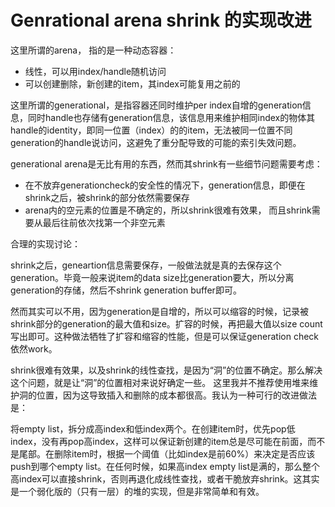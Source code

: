 # Genrational arena shrink 的实现改进

这里所谓的arena， 指的是一种动态容器：

- 线性，可以用index/handle随机访问
- 可以创建删除，新创建的item，其index可能复用之前的

这里所谓的generational，是指容器还同时维护per index自增的generation信息，同时handle也存储有generation信息，该信息用来维护相同index的物体其handle的identity，即同一位置（index）的的item，无法被同一位置不同generation的handle说访问，这避免了重分配导致的可能的索引失效问题。

generational arena是无比有用的东西，然而其shrink有一些细节问题需要考虑：

- 在不放弃generationcheck的安全性的情况下，generation信息，即便在shrink之后，被shrink的部分依然需要保存
- arena内的空元素的位置是不确定的，所以shrink很难有效果， 而且shrink需要从最后往前依次找第一个非空元素

合理的实现讨论：

shrink之后，geneartion信息需要保存，一般做法就是真的去保存这个generation。毕竟一般来说item的data size比generation要大，所以分离generation的存储，然后不shrink generation buffer即可。

然而其实可以不用，因为generation是自增的，所以可以缩容的时候，记录被shrink部分的generation的最大值和size。扩容的时候，再把最大值以size count写出即可。这种做法牺牲了扩容和缩容的性能，但是可以保证generation check依然work。

shrink很难有效果，以及shrink的线性查找，是因为“洞”的位置不确定。那么解决这个问题，就是让“洞”的位置相对来说好确定一些。 这里我并不推荐使用堆来维护洞的位置，因为这导致插入和删除的成本都很高。我认为一种可行的改进做法是：

将empty list，拆分成高index和低index两个。在创建item时，优先pop低index，没有再pop高index，这样可以保证新创建的item总是尽可能在前面，而不是尾部。在删除item时，根据一个阈值（比如index是前60%）来决定是否应该push到哪个empty list。在任何时候，如果高index empty list是满的，那么整个高index可以直接shrink，否则再退化成线性查找，或者干脆放弃shrink。这其实是一个弱化版的（只有一层）的堆的实现，但是非常简单和有效。
